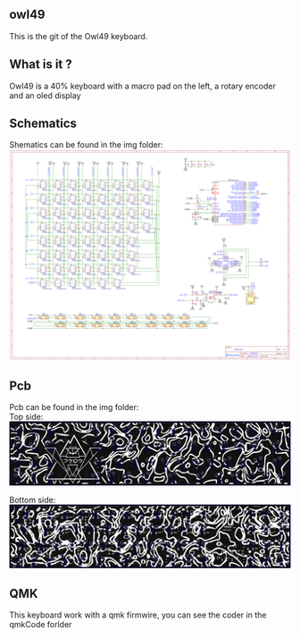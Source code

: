## owl49
This is the git of the Owl49 keyboard.

## What is it ?
Owl49 is a 40% keyboard with a macro pad on the left, a rotary encoder and an oled display

## Schematics
Shematics can be found in the img folder: </br>
<img src="https://github.com/BaptisteBergmann/owl49/blob/main/img/Schematic_owl49.png?raw=true" alt="Bash" /> 

## Pcb
Pcb can be found in the img folder: </br>
Top side:  </br>
<img src="https://github.com/BaptisteBergmann/owl49/blob/main/img/PcbRenderTop.png?raw=true" alt="Bash"  />  </br>

Bottom side:  </br>
<img src="https://github.com/BaptisteBergmann/owl49/blob/main/img/PcbRenderBottom.png?raw=true" alt="Bash" /> 

## QMK
This keyboard work with a qmk firmwire, you can see the coder in the qmkCode forlder
